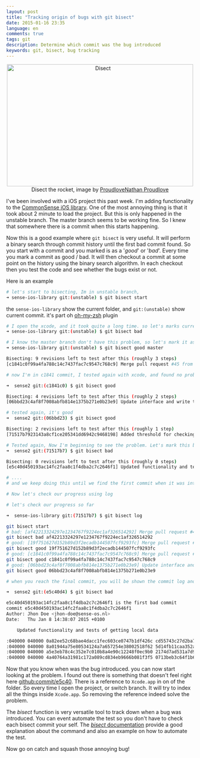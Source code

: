```yaml
---
layout: post
title: "Tracking origin of bugs with git bisect"
date: 2015-01-16 23:35
language: en
comments: true
tags: git
description: Determine which commit was the bug introduced 
keywords: git, bisect, bug tracking
---
```


<div class="thumbnail" align="center">
  <img src="https://c1.staticflickr.com/7/6117/6342791406_599137f28d_n.jpg" width="500" height="328" alt="Disect"></a>
  <div class="caption">Disect the rocket, image by <a href="https://www.flickr.com/photos/proudlove/6342791406/in/photolist-aEusUw-fMT4UA-4mPmFs-zVfQK-4gfRK3-4gg1BC-dopM92-5zQHdK-eP8wta-6aQiE-da7WW5-L7fpN-aWzyh-27sZV-6aQes-4ofRQM-3Szag-fHd5n-bn2juW-q9DEK-CqpV6-8uiAu1-DxAh-5CfTu7-5H7Trn-24h5o-5CbB5H-5CbB9v-5nu4sT-5DKzEZ-5CbAWz-9QghGk-5CbAQR-5CbAZP-fkfbk-bnDX2V-3gst8Z-483285-boVvSK-boVwtp-crKHxQ-fgchqD-boW4uM-boVV5H-boW4Yv-boVVmX-boVUNF-boW4JB-o8v6b7-5s9DiF">ProudloveNathan Proudlove</a></div>
</div>

I've been involved with a iOS project this past week. I'm adding functionality to the [CommonSense iOS library][cs-ios-lib].
One of the most annoying thing is that it took about 2 minute to load the project. But this is only happened in the unstable branch.
The master branch seems to be working fine. So I knew that somewhere there is a commit when this starts happening.

Now this is a good example where `git bisect` is very useful. It will perform a binary search through commit history until the first
bad commit found. So you start with a commit and you marked is as a '_good_' or '_bad_'. Every time you mark a commit as good / bad. 
It will then checkout a commit at some point on the history using the binary search algorithm. In each checkout then you test the code and see
whether the bugs exist or not.

Here is an example

``` bash
# let's start to bisecting, Im in unstable branch,
➜ sense-ios-library git:(unstable) $ git bisect start

````

the `sense-ios-library` show the current folder, and `git:(unstable)` show current commit. it's part oh [oh-my-zsh][oh-my-zsh] plugin


``` bash
# I open the xcode, and it took quite a long time. so let's marks current revision as bad
➜ sense-ios-library git:(unstable) $ git bisect bad

# I know the master branch don't have this problem, so let's mark it as good
➜ sense-ios-library git:(unstable) $ git bisect good master 

Bisecting: 9 revisions left to test after this (roughly 3 steps)
[c1841c0f99a4fa788c14c7437fac7c9547c768c9] Merge pull request #45 from senseobservationsystems/feature-KeepDataLocally

# now I'm in c1841 commit, I tested again with xcode, and found no problem, mark it as good

➜  sense2 git:(c1841c0) $ git bisect good

Bisecting: 4 revisions left to test after this (roughly 2 steps)
[06bbd23c4af8f7008abfb814e1375b271e0b23e9] Update interface and write tests lsit( APPEND CMAKE_CXX_FLAGS "-std=c++0x")

# tested again, it's good
➜  sense2 git:(06bbd23) $ git bisect good

Bisecting: 2 revisions left to test after this (roughly 1 step)
[71517b7923143a8cf1ce205341dd6942c9468198] Added threshold for checking to remove old data from local storage to save battery life

# Tested again, Now I'm beginning to see the problem. Let's mark this bad
➜  sense2 git:(71517b7) $ git bisect bad

Bisecting: 0 revisions left to test after this (roughly 0 steps)
[e5c40d450193ac14fc2faa8c1f4dba2c7c2646f1] Updated functionality and tests of getting local data

# .... 
# and we keep doing this until we find the first commit when it was introduced.

# Now let's check our progress using log

# let's check our progress so far

➜  sense-ios-library git:(71517b7) $ git bisect log

git bisect start
# bad: [af42213324297e1234767f9224ec1af326514292] Merge pull request #48 from senseobservationsystems/feature-LocalStorageInterface
git bisect bad af42213324297e1234767f9224ec1af326514292
# good: [19f751627d152b89d3f2ecadb144507fcf9293fc] Merge pull request #43 from senseobservationsystems/unstable
git bisect good 19f751627d152b89d3f2ecadb144507fcf9293fc
# good: [c1841c0f99a4fa788c14c7437fac7c9547c768c9] Merge pull request #45 from senseobservationsystems/feature-KeepDataLocally
git bisect good c1841c0f99a4fa788c14c7437fac7c9547c768c9
# good: [06bbd23c4af8f7008abfb814e1375b271e0b23e9] Update interface and write tests lsit( APPEND CMAKE_CXX_FLAGS "-std=c++0x")
git bisect good 06bbd23c4af8f7008abfb814e1375b271e0b23e9

# when you reach the final commit, you will be shown the commit log and modified file

➜  sense2 git:(e5c40d4) $ git bisect bad

e5c40d450193ac14fc2faa8c1f4dba2c7c2646f1 is the first bad commit
commit e5c40d450193ac14fc2faa8c1f4dba2c7c2646f1
Author: Jhon Doe <jhon-doe@sense-os.nl>
Date:   Thu Jan 8 14:38:07 2015 +0100

    Updated functionality and tests of getting local data

:040000 040000 0a82ee52c68bae4dacc1fec603ce0747b1df426c cd55743c27d2ba7554dfc3d021616b62957c4bba M  Sense Library Tests
:040000 040000 8a01944a75e80534124a7a657254e38002518f62 5d14fb11caa352acc7352c85e6a1c08794ae9e65 M  SensePlatform.xcodeproj
:040000 040000 a5e3eb78c4c352e7c010b8a4e90c12248f0ec9b0 2174d7ad531a7d989d313c826445434a073b433c M  SensePlatformTestAppTests
:040000 040000 4a40764a31981c172a089cd834eb9666b081f3f5 0713beb3c64f1b6f1d2a7811f59be4a82ec30d66 M  sense platform

```

Now that you know when was the bug introduced. you can now start looking at the problem. I found out there is something that doesn't
feel right here [github:commit/e5c40][github-commit]. There is a reference to `Xcode.app` in on of the folder. So every time I open the project,
or switch branch. It will try to index all the things inside `Xcode.app`. So removing the reference indeed solve the problem. 

The _bisect_ function is very versatile tool to track down when a bug was introduced. You can event automate the test so you don't
have to check each bisect commit your self. The [_bisect_ documentation][bisec-documentation] provide a good explanation about the command
and also an example on how to automate the test.

Now go on catch and squash those annoying bug!


[cs-ios-lib]: https://github.com/senseobservationsystems/sense-ios-library
[oh-my-zsh]: https://github.com/robbyrussell/oh-my-zsh
[github-commit]: https://github.com/senseobservationsystems/sense-ios-library/commit/e5c40d450193ac14fc2faa8c1f4dba2c7c2646f1?diff=unified#diff-13dddd16767af84fe2be0e8f0f0c8946R469
[bisec-documentation]: http://git-scm.com/docs/git-bisect
